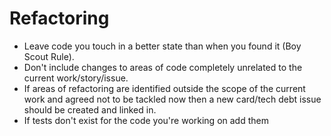 # Refactoring

* Leave code you touch in a better state than when you found it (Boy Scout Rule).
* Don't include changes to areas of code completely unrelated to the current work/story/issue.
* If areas of refactoring are identified outside the scope of the current work and agreed not to be tackled now then a new card/tech debt issue should be created and linked in.
* If tests don't exist for the code you're working on add them
